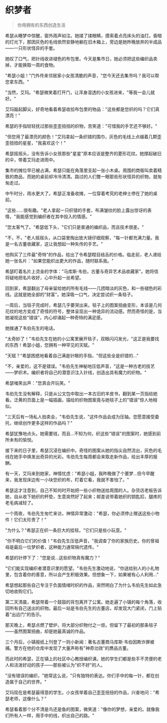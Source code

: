 # 织梦者

> 你用拥有的东西创造生活

希瑟从睡梦中惊醒，窗外雨声如注。她揉了揉眼睛，摸索着点亮床头的油灯。昏暗的灯光下，那团灰色的毛线依然安静地躺在旧木箱上，旁边是她昨晚放弃的半成品——一只形状怪异的手套。

她叹了口气，把针线收进褪色的布包里。今天是集市日，她必须把这些编织品卖掉，才能换取一周的食物。

"希瑟小姐！"门外传来邻居家小女孩清脆的声音，"您今天还去集市吗？我可以帮您拿东西。"

"当然，艾玛。"希瑟微笑着打开门，让浑身湿透的小女孩进来，"等我一会儿就好。"

艾玛踮起脚尖，好奇地看着希瑟收拾布包里的物品："这些都是您织的吗？它们真漂亮！"

希瑟的手指轻轻抚过那些歪歪扭扭的织物，苦笑道："可惜我的手艺还不够好。"

"但您用了最漂亮的颜色！"艾玛拿起一条织错的围巾，灰色的毛线上点缀着几颗歪歪扭扭的星星，"我喜欢这个！"

希瑟摇摇头，没有告诉小女孩那些"星星"原本应该是整齐的菱形花纹。她撑起破旧的伞，带着艾玛走进雨中。

集市的摊位早已被占满，希瑟只能在角落里支起一张小木桌。周围的商贩叫卖着精致的商品，而她的桌前却冷冷清清。路过的人们瞥一眼那些形状怪异的织物，就匆匆走过。

中午时分，雨水更大了。希瑟正准备收摊，一位穿着考究的老绅士停在了她的桌前。

"这些……很有趣。"老人拿起一只织错的手套，布满皱纹的脸上露出惊讶的表情，"我能感觉到编织者在其中投入的情感。"

"您太客气了。"希瑟低下头，"它们只是普通的编织品，而且技术很差。"

"不，不，"老人摇摇头，从口袋里掏出放大镜仔细观察，"每一针都充满力量。我是一名古董收藏家，这让我想起一种失传的手艺。"

他购买了三件最"奇特"的作品，给出了令希瑟瞠目结舌的价格。临走前，老人递给她一张名片："如果您能织出更大的作品，随时联系我。"

希瑟盯着名片上烫金的字体："马库斯·韦伯，古董与奇异艺术品收藏家"。她将信将疑地把名片收好，心中升起一丝希望。

回到家，希瑟翻出了母亲留给她的所有毛线——几团暗淡的灰色，和一些褪色的彩线。这就是她全部的"财富"。她深吸一口气，决定尝试织一条毯子。

一周后，当毯子完成时，希瑟几乎要哭出来。毯子上的图案扭曲变形，本该是几何花纹的地方变成了奇怪的符号，整体呈现出一种诡异的流动感。然而奇怪的是，当她凝视这些"错误"，内心却涌起一种奇特的满足感。

她拨通了韦伯先生的电话。

"太奇妙了！"韦伯先生在她的小公寓里展开毯子，双眼闪闪发光，"这正是我要找的东西！希瑟小姐，您拥有一种罕见的天赋。"

"天赋？"希瑟困惑地看着自己满是针眼的手指，"但这些全是织错的…"

"不，亲爱的，这不是错误。"韦伯先生神秘地压低声音，"这是一种古老的技艺——梦织术。编织者将自己的潜意识注入针线，创造出具有魔力的织物。"

希瑟嗤笑出声："您真会开玩笑。"

韦伯先生没有解释，只是从公文包中取出一本古旧的羊皮书，翻到某一页指给她看。泛黄的页面上是一幅插画，描绘的织物图案竟与她毯子上的"错误"惊人地相似。

"三天后有一场私人拍卖会，"韦伯先生说，"这件作品会成为压轴。您愿意接受委托，继续创作更多这样的作品吗？"

希瑟犹豫地点头。她需要钱，而且…不知为何，织这些"错误"的图案时，她感到前所未有的愉悦。

接下来的日子里，希瑟沉浸在编织中。奇怪的图案从她的指尖自然流出，灰色的毛线在她手中焕发出奇异的光彩。韦伯先生每周都会来取走新作品，给出丰厚的报酬。

有一天，艾玛来到她家，神情忧虑："希瑟小姐，我昨晚做了个噩梦…但今早醒来，我发现床边有一小块您织的布，盯着它看，我就不害怕了。"

希瑟这才注意到，自己不知何时开始把一些小织物送给周围的人。杂货店老板告诉她，自从收下她织的杯垫，生意突然好了起来；邮差说带着她织的钥匙扣，腿疼的老毛病减轻了。

一个雨夜，韦伯先生匆忙来访，神情异常激动："希瑟，你必须停止赠送这些小物件！它们太珍贵了！"

"为什么？"希瑟正在织一条巨大的挂毯，"它们只是些小玩意。"

"你不明白它们的价值！"韦伯先生压低声音，"我调查了你的家族历史。你的曾祖母是最后一位梦织者，这种能力通常隔代遗传。"

希瑟的针停下了："您是说…这些织物真有魔力？"

"它们能实现编织者潜意识里的愿望。"韦伯先生激动地说，"你送给别人的小礼物里，包含着你的善意，所以会产生积极效果。但想象一下，如果被有心人利用…"

希瑟想起那些自己专注于负面情绪时织的作品，突然明白了为什么韦伯先生如此急切地收购它们。

第二天清晨，希瑟带着一个鼓鼓的背包离开了公寓。她走遍了小镇的每个角落，收回所有自己送出的织物。最后一站是韦伯先生的古董店，却发现大门紧闭，门上贴着"出远门"的告示。

那天晚上，希瑟点燃了壁炉，将大部分织物付之一炬。但留下了最初的那条毯子——虽然图案扭曲，却是她最真诚的作品。

三个月后，小镇报纸上刊登了一则小新闻：著名古董商马库斯·韦伯因欺诈罪被捕。警方在他的仓库中发现了大量声称有"神奇功效"的赝品古董。

而此时的希瑟，正在镇上的社区中心教授编织课。她的学生们都是些手不灵便的老人和活泼好动的孩子——那些被认为"织不好"的人。

"没有错误的编织，"她常这么说，"只有独特的表达。你们手中的每一针，都在创造属于自己的世界。"

艾玛现在是希瑟最得意的学生。小女孩举着自己歪歪扭扭的作品，兴奋地问："希瑟老师，这像什么？"

希瑟看着那个分不清是鸟还是鱼的图案，微笑道："像你的梦想，亲爱的。就像我们所有人一样，用手中的线，织出自己的路。"